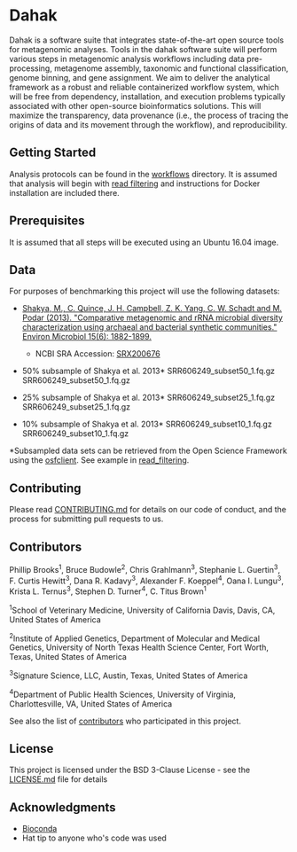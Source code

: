 
# Dahak

Dahak is a software suite that integrates state-of-the-art open source tools for metagenomic analyses. Tools in the dahak software suite will perform various steps in metagenomic analysis workflows including data pre-processing, metagenome assembly, taxonomic and functional classification, genome binning, and gene assignment. We aim to deliver the analytical framework as a robust and reliable containerized workflow system, which will be free from dependency, installation, and execution problems typically associated with other open-source bioinformatics solutions. This will maximize the transparency, data provenance (i.e., the process of tracing the origins of data and its movement through the workflow), and reproducibility.

## Getting Started

Analysis protocols can be found in the [workflows](https://github.com/dahak-metagenomics/dahak/tree/master/workflows) directory. It is assumed that analysis will begin with [read filtering](https://github.com/dahak-metagenomics/dahak/tree/master/workflows/read_filtering) and instructions for Docker installation are included there. 

## Prerequisites

It is assumed that all steps will be executed using an Ubuntu 16.04 image. 

## Data 
For purposes of benchmarking this project will use the following datasets: 

- [Shakya, M., C. Quince, J. H. Campbell, Z. K. Yang, C. W. Schadt and M. Podar (2013). "Comparative metagenomic and rRNA microbial diversity characterization using archaeal and bacterial synthetic communities." Environ Microbiol 15(6): 1882-1899.](https://www.ncbi.nlm.nih.gov/pmc/articles/PMC3665634/)
  - NCBI SRA Accession: [SRX200676](https://www.ncbi.nlm.nih.gov/sra/?term=SRX200676)

- 50% subsample of Shakya et al. 2013*
  SRR606249_subset50_1.fq.gz
  SRR606249_subset50_1.fq.gz

- 25% subsample of Shakya et al. 2013*
  SRR606249_subset25_1.fq.gz
  SRR606249_subset25_1.fq.gz
  
- 10% subsample of Shakya et al. 2013*
  SRR606249_subset10_1.fq.gz
  SRR606249_subset10_1.fq.gz

*Subsampled data sets can be retrieved from the Open Science Framework using the [osfclient](https://github.com/dib-lab/osf-cli). See example in [read_filtering](https://github.com/dahak-metagenomics/dahak/tree/master/workflows/read_filtering). 

## Contributing

Please read [CONTRIBUTING.md](https://gist.github.com/PurpleBooth/b24679402957c63ec426) for details on our code of conduct, and the process for submitting pull requests to us.

## Contributors

Phillip Brooks<sup>1</sup>, Bruce Budowle<sup>2</sup>, Chris Grahlmann<sup>3</sup>, Stephanie L. Guertin<sup>3</sup>, F. Curtis Hewitt<sup>3</sup>, Dana R. Kadavy<sup>3</sup>, Alexander F. Koeppel<sup>4</sup>, Oana I. Lungu<sup>3</sup>, Krista L. Ternus<sup>3</sup>, Stephen D. Turner<sup>4</sup>, C. Titus Brown<sup>1</sup>

<sup>1</sup>School of Veterinary Medicine, University of California Davis, Davis, CA, United States of America 

<sup>2</sup>Institute of Applied Genetics, Department of Molecular and Medical Genetics, University of North Texas Health Science Center, Fort Worth, Texas, United States of America

<sup>3</sup>Signature Science, LLC, Austin, Texas, United States of America

<sup>4</sup>Department of Public Health Sciences, University of Virginia, Charlottesville, VA, United States of America

See also the list of [contributors](https://github.com/dahak-metagenomics/dahak/graphs/contributors) who participated in this project.

## License

This project is licensed under the BSD 3-Clause License - see the [LICENSE.md](LICENSE.md) file for details

## Acknowledgments

* [Bioconda](https://bioconda.github.io) 
* Hat tip to anyone who's code was used

